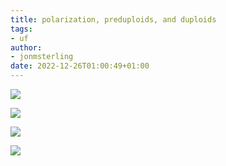 ```yaml
---
title: polarization, preduploids, and duploids
tags:
- uf
author:
- jonmsterling
date: 2022-12-26T01:00:49+01:00
---
```


![](jms-0045)

![](jms-004F)

![](jms-0050)

![](jms-0051)
